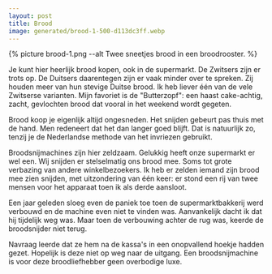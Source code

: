 ```yaml
---
layout: post
title: Brood
image: generated/brood-1-500-d113dc3ff.webp
---
```


{% picture brood-1.png --alt Twee sneetjes brood in een broodrooster. %}

Je kunt hier heerlijk brood kopen, ook in de supermarkt. De Zwitsers zijn er trots op. De Duitsers daarentegen zijn er vaak minder over te spreken. Zij houden meer van hun stevige Duitse brood. Ik heb liever één van de vele Zwitserse varianten. Mijn favoriet is de "Butterzopf": een haast cake-achtig, zacht, gevlochten brood dat vooral in het weekend wordt gegeten.

Brood koop je eigenlijk altijd ongesneden. Het snijden gebeurt pas thuis met de hand. Men redeneert dat het dan langer goed blijft. Dat is natuurlijk zo, tenzij je de Nederlandse methode van het invriezen gebruikt.

Broodsnijmachines zijn hier zeldzaam. Gelukkig heeft onze supermarkt er wel een. Wij snijden er stelselmatig ons brood mee. Soms tot grote verbazing van andere winkelbezoekers. Ik heb er zelden iemand zijn brood mee zien snijden, met uitzondering van één keer: er stond een rij van twee mensen voor het apparaat toen ik als derde aansloot.

Een jaar geleden sloeg even de paniek toe toen de supermarktbakkerij werd verbouwd en de machine even niet te vinden was. Aanvankelijk dacht ik dat hij tijdelijk weg was. Maar toen de verbouwing achter de rug was, keerde de broodsnijder niet terug.

Navraag leerde dat ze hem na de kassa's in een onopvallend hoekje hadden gezet. Hopelijk is deze niet op weg naar de uitgang. Een broodsnijmachine is voor deze broodliefhebber geen overbodige luxe.
